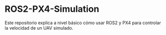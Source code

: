 # ROS2-PX4-Simulation
Este repositorio explica a nivel básico cómo usar ROS2 y PX4 para controlar la velocidad de un UAV simulado.
